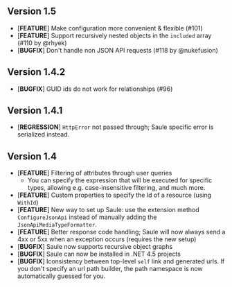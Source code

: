 ## Version 1.5

- [**FEATURE**] Make configuration more convenient & flexible (#101)
- [**FEATURE**] Support recursively nested objects in the `included` array (#110 by @rhyek)
- [**BUGFIX**] Don't handle non JSON API requests (#118 by @nukefusion)

## Version 1.4.2

- [**BUGFIX**] GUID ids do not work for relationships (#96)

## Version 1.4.1

- [**REGRESSION**] `HttpError` not passed through; Saule specific error is serialized instead.

## Version 1.4

- [**FEATURE**] Filtering of attributes through user queries
  - You can specify the expression that will be executed for specific types, allowing
    e.g. case-insensitive filtering, and much more.
- [**FEATURE**] Custom properties to specify the Id of a resource (using `WithId`)
- [**FEATURE**] New way to set up Saule: use the extension method `ConfigureJsonApi`
  instead of manually adding the `JsonApiMediaTypeFormatter`.
- [**FEATURE**] Better response code handling; Saule will now always send a 4xx or 5xx when an exception occurs
  (requires the new setup)
- [**BUGFIX**] Saule now supports recursive object graphs
- [**BUGFIX**] Saule can now be installed in .NET 4.5 projects
- [**BUGFIX**] Iconsistency between top-level `self` link and generated urls. If you don't specify an
  url path builder, the path namespace is now automatically guessed for you.
